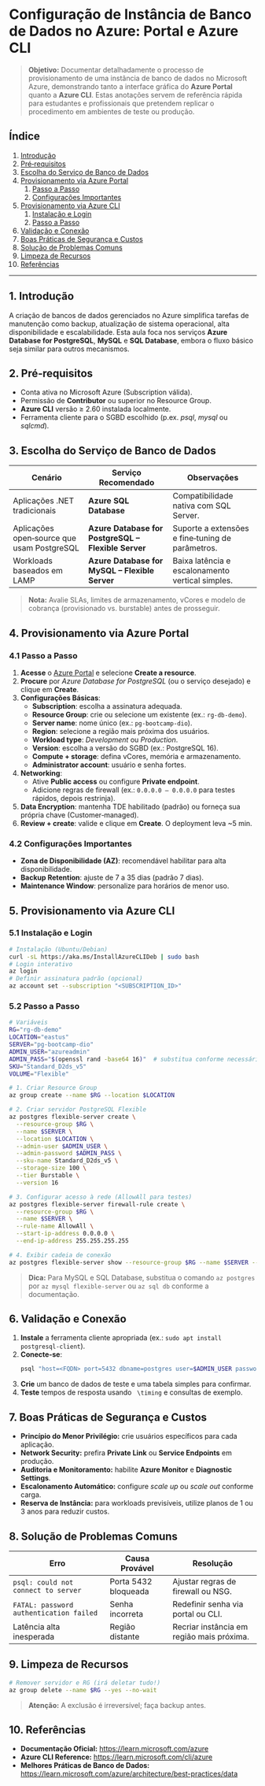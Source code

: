 # Configuração de Instância de Banco de Dados no Azure: Portal e Azure CLI

> **Objetivo:** Documentar detalhadamente o processo de provisionamento de uma instância de banco de dados no Microsoft Azure, demonstrando tanto a interface gráfica do **Azure Portal** quanto a **Azure CLI**. Estas anotações servem de referência rápida para estudantes e profissionais que pretendem replicar o procedimento em ambientes de teste ou produção.

## Índice
1. [Introdução](#1-introdução)
2. [Pré‑requisitos](#2-pré‑requisitos)
3. [Escolha do Serviço de Banco de Dados](#3-escolha-do-serviço-de-banco-de-dados)
4. [Provisionamento via Azure Portal](#4-provisionamento-via-azure-portal)
   1. [Passo a Passo](#41-passo-a-passo)
   2. [Configurações Importantes](#42-configurações-importantes)
5. [Provisionamento via Azure CLI](#5-provisionamento-via-azure-cli)
   1. [Instalação e Login](#51-instalação-e-login)
   2. [Passo a Passo](#52-passo-a-passo)
6. [Validação e Conexão](#6-validação-e-conexão)
7. [Boas Práticas de Segurança e Custos](#7-boas-práticas-de-segurança-e-custos)
8. [Solução de Problemas Comuns](#8-solução-de-problemas-comuns)
9. [Limpeza de Recursos](#9-limpeza-de-recursos)
10. [Referências](#10-referências)

---

## 1. Introdução
A criação de bancos de dados gerenciados no Azure simplifica tarefas de manutenção como backup, atualização de sistema operacional, alta disponibilidade e escalabilidade. Esta aula foca nos serviços **Azure Database for PostgreSQL**, **MySQL** e **SQL Database**, embora o fluxo básico seja similar para outros mecanismos.

## 2. Pré‑requisitos
- Conta ativa no Microsoft Azure (Subscription válida).
- Permissão de **Contributor** ou superior no Resource Group.
- **Azure CLI** versão ≥ 2.60 instalada localmente.
- Ferramenta cliente para o SGBD escolhido (p.ex. *psql*, *mysql* ou *sqlcmd*).

## 3. Escolha do Serviço de Banco de Dados
| Cenário | Serviço Recomendado | Observações |
|---------|--------------------|-------------|
| Aplicações .NET tradicionais | **Azure SQL Database** | Compatibilidade nativa com SQL Server. |
| Aplicações open‑source que usam PostgreSQL | **Azure Database for PostgreSQL – Flexible Server** | Suporte a extensões e fine‑tuning de parâmetros. |
| Workloads baseados em LAMP | **Azure Database for MySQL – Flexible Server** | Baixa latência e escalonamento vertical simples. |

> **Nota:** Avalie SLAs, limites de armazenamento, vCores e modelo de cobrança (provisionado vs. burstable) antes de prosseguir.

## 4. Provisionamento via Azure Portal
### 4.1 Passo a Passo
1. **Acesse** o [Azure Portal](https://portal.azure.com) e selecione **Create a resource**.
2. **Procure** por *Azure Database for PostgreSQL* (ou o serviço desejado) e clique em **Create**.
3. **Configurações Básicas**:
   - **Subscription**: escolha a assinatura adequada.
   - **Resource Group**: crie ou selecione um existente (ex.: `rg‑db‑demo`).
   - **Server name**: nome único (ex.: `pg‑bootcamp‑dio`).
   - **Region**: selecione a região mais próxima dos usuários.
   - **Workload type**: *Development* ou *Production*.
   - **Version**: escolha a versão do SGBD (ex.: PostgreSQL 16).
   - **Compute + storage**: defina vCores, memória e armazenamento.
   - **Administrator account**: usuário e senha fortes.
4. **Networking**:
   - Ative **Public access** ou configure **Private endpoint**.
   - Adicione regras de firewall (ex.: `0.0.0.0 – 0.0.0.0` para testes rápidos, depois restrinja).
5. **Data Encryption**: mantenha TDE habilitado (padrão) ou forneça sua própria chave (Customer‑managed).
6. **Review + create**: valide e clique em **Create**. O deployment leva ~5 min.

### 4.2 Configurações Importantes
- **Zona de Disponibilidade (AZ)**: recomendável habilitar para alta disponibilidade.
- **Backup Retention**: ajuste de 7 a 35 dias (padrão 7 dias).
- **Maintenance Window**: personalize para horários de menor uso.

## 5. Provisionamento via Azure CLI
### 5.1 Instalação e Login
```bash
# Instalação (Ubuntu/Debian)
curl -sL https://aka.ms/InstallAzureCLIDeb | sudo bash
# Login interativo
az login
# Definir assinatura padrão (opcional)
az account set --subscription "<SUBSCRIPTION_ID>"
```

### 5.2 Passo a Passo
```bash
# Variáveis
RG="rg-db-demo"
LOCATION="eastus"
SERVER="pg-bootcamp-dio"
ADMIN_USER="azureadmin"
ADMIN_PASS="$(openssl rand -base64 16)"  # substitua conforme necessário
SKU="Standard_D2ds_v5"
VOLUME="Flexible"

# 1. Criar Resource Group
az group create --name $RG --location $LOCATION

# 2. Criar servidor PostgreSQL Flexible
az postgres flexible-server create \
  --resource-group $RG \
  --name $SERVER \
  --location $LOCATION \
  --admin-user $ADMIN_USER \
  --admin-password $ADMIN_PASS \
  --sku-name Standard_D2ds_v5 \
  --storage-size 100 \
  --tier Burstable \
  --version 16

# 3. Configurar acesso à rede (AllowAll para testes)
az postgres flexible-server firewall-rule create \
  --resource-group $RG \
  --name $SERVER \
  --rule-name AllowAll \
  --start-ip-address 0.0.0.0 \
  --end-ip-address 255.255.255.255

# 4. Exibir cadeia de conexão
az postgres flexible-server show --resource-group $RG --name $SERVER --query fullyQualifiedDomainName -o tsv
```

> **Dica:** Para MySQL e SQL Database, substitua o comando `az postgres` por `az mysql flexible-server` ou `az sql db` conforme a documentação.

## 6. Validação e Conexão
1. **Instale** a ferramenta cliente apropriada (ex.: `sudo apt install postgresql-client`).
2. **Conecte‑se**:
   ```bash
   psql "host=<FQDN> port=5432 dbname=postgres user=$ADMIN_USER password=$ADMIN_PASS sslmode=require"
   ```
3. **Crie** um banco de dados de teste e uma tabela simples para confirmar.
4. **Teste** tempos de resposta usando `
   \timing` e consultas de exemplo.

## 7. Boas Práticas de Segurança e Custos
- **Princípio do Menor Privilégio:** crie usuários específicos para cada aplicação.
- **Network Security:** prefira **Private Link** ou **Service Endpoints** em produção.
- **Auditoria e Monitoramento:** habilite **Azure Monitor** e **Diagnostic Settings**.
- **Escalonamento Automático:** configure *scale up* ou *scale out* conforme carga.
- **Reserva de Instância:** para workloads previsíveis, utilize planos de 1 ou 3 anos para reduzir custos.

## 8. Solução de Problemas Comuns
| Erro | Causa Provável | Resolução |
|------|----------------|-----------|
| `psql: could not connect to server` | Porta 5432 bloqueada | Ajustar regras de firewall ou NSG. |
| `FATAL: password authentication failed` | Senha incorreta | Redefinir senha via portal ou CLI. |
| Latência alta inesperada | Região distante | Recriar instância em região mais próxima. |

## 9. Limpeza de Recursos
```bash
# Remover servidor e RG (irá deletar tudo!)
az group delete --name $RG --yes --no-wait
```
> **Atenção:** A exclusão é irreversível; faça backup antes.

## 10. Referências
- **Documentação Oficial:** <https://learn.microsoft.com/azure>
- **Azure CLI Reference:** <https://learn.microsoft.com/cli/azure>
- **Melhores Práticas de Banco de Dados:** <https://learn.microsoft.com/azure/architecture/best-practices/data>

